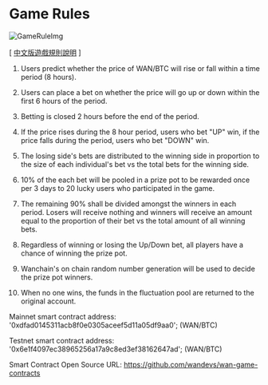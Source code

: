 # Game Rules

![GameRuleImg](./img/gameRule.png)

[ [中文版遊戲規則說明](./GameRule_cn.md) ]

1. Users predict whether the price of WAN/BTC will rise or fall within a time period (8 hours).

2. Users can place a bet on whether the price will go up or down within the first 6 hours of the period.

3. Betting is closed 2 hours before the end of the period.

4. If the price rises during the 8 hour period, users who bet "UP" win, if the price falls during the period, users who bet "DOWN" win.

5. The losing side's bets are distributed to the winning side in proportion to the size of each individual's bet vs the total bets for the winning side.

6. 10% of the each bet will be pooled in a prize pot to be rewarded once per 3 days to 20 lucky users who participated in the game.

7. The remaining 90% shall be divided amongst the winners in each period. Losers will receive nothing and winners will receive an amount equal to the proportion of their bet vs the total amount of all winning bets. 

8. Regardless of winning or losing the Up/Down bet, all players have a chance of winning the prize pot.

9. Wanchain's on chain random number generation will be used to decide the prize pot winners.

10. When no one wins, the funds in the fluctuation pool are returned to the original account.

Mainnet smart contract address: '0xdfad0145311acb8f0e0305aceef5d11a05df9aa0'; (WAN/BTC)

Testnet smart contract address: '0x6e1f4097ec38965256a17a9c8ed3ef38162647ad'; (WAN/BTC)

Smart Contract Open Source URL: https://github.com/wandevs/wan-game-contracts
